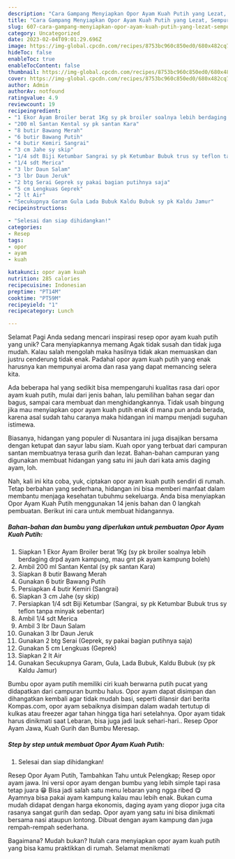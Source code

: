 ```yaml
---
description: "Cara Gampang Menyiapkan Opor Ayam Kuah Putih yang Lezat, Sempurna"
title: "Cara Gampang Menyiapkan Opor Ayam Kuah Putih yang Lezat, Sempurna"
slug: 607-cara-gampang-menyiapkan-opor-ayam-kuah-putih-yang-lezat-sempurna
category: Uncategorized
date: 2023-02-04T09:01:29.696Z
image: https://img-global.cpcdn.com/recipes/8753bc960c850ed0/680x482cq70/opor-ayam-kuah-putih-foto-resep-utama.jpg
hideToc: false
enableToc: true
enableTocContent: false
thumbnail: https://img-global.cpcdn.com/recipes/8753bc960c850ed0/680x482cq70/opor-ayam-kuah-putih-foto-resep-utama.jpg
cover: https://img-global.cpcdn.com/recipes/8753bc960c850ed0/680x482cq70/opor-ayam-kuah-putih-foto-resep-utama.jpg
author: Admin
authorAv: notfound
ratingvalue: 4.9
reviewcount: 19
recipeingredient:
- "1 Ekor Ayam Broiler berat 1Kg sy pk broiler soalnya lebih berdaging drpd ayam kampung mau gnt pk ayam kampung boleh"
- "200 ml Santan Kental sy pk santan Kara"
- "8 butir Bawang Merah"
- "6 butir Bawang Putih"
- "4 butir Kemiri Sangrai"
- "3 cm Jahe sy skip"
- "1/4 sdt Biji Ketumbar Sangrai sy pk Ketumbar Bubuk trus sy teflon tanpa minyak sebentar"
- "1/4 sdt Merica"
- "3 lbr Daun Salam"
- "3 lbr Daun Jeruk"
- "2 btg Serai Geprek sy pakai bagian putihnya saja"
- "5 cm Lengkuas Geprek"
- "2 lt Air"
- "Secukupnya Garam Gula Lada Bubuk Kaldu Bubuk sy pk Kaldu Jamur"
recipeinstructions:

- "Selesai dan siap dihidangkan!"
categories:
- Resep
tags:
- opor
- ayam
- kuah

katakunci: opor ayam kuah 
nutrition: 285 calories
recipecuisine: Indonesian
preptime: "PT14M"
cooktime: "PT59M"
recipeyield: "1"
recipecategory: Lunch

---
```



Selamat Pagi Anda sedang mencari inspirasi resep opor ayam kuah putih yang unik? Cara menyiapkannya memang Agak tidak susah dan tidak juga mudah. Kalau salah mengolah maka hasilnya tidak akan memuaskan dan justru cenderung tidak enak. Padahal opor ayam kuah putih yang enak harusnya kan mempunyai aroma dan rasa yang dapat memancing selera kita.


Ada beberapa hal yang sedikit bisa mempengaruhi kualitas rasa dari opor ayam kuah putih, mulai dari jenis bahan, lalu pemilihan bahan segar dan bagus, sampai cara membuat dan menghidangkannya. Tidak usah bingung jika mau menyiapkan opor ayam kuah putih enak di mana pun anda berada, karena asal sudah tahu caranya maka hidangan ini mampu menjadi suguhan istimewa.

Biasanya, hidangan yang populer di Nusantara ini juga disajikan bersama dengan ketupat dan sayur labu siam. Kuah opor yang terbuat dari campuran santan membuatnya terasa gurih dan lezat. Bahan-bahan campuran yang digunakan membuat hidangan yang satu ini jauh dari kata amis daging ayam, loh.


Nah, kali ini kita coba, yuk, ciptakan opor ayam kuah putih sendiri di rumah. Tetap berbahan yang sederhana, hidangan ini bisa memberi manfaat dalam membantu menjaga kesehatan tubuhmu sekeluarga. Anda bisa menyiapkan Opor Ayam Kuah Putih menggunakan 14 jenis bahan dan 0 langkah pembuatan. Berikut ini cara untuk membuat hidangannya.

<!--inarticleads1-->

##### Bahan-bahan dan bumbu yang diperlukan untuk pembuatan Opor Ayam Kuah Putih:

1. Siapkan 1 Ekor Ayam Broiler berat 1Kg (sy pk broiler soalnya lebih berdaging drpd ayam kampung, mau gnt pk ayam kampung boleh)
1. Ambil 200 ml Santan Kental (sy pk santan Kara)
1. Siapkan 8 butir Bawang Merah
1. Gunakan 6 butir Bawang Putih
1. Persiapkan 4 butir Kemiri (Sangrai)
1. Siapkan 3 cm Jahe (sy skip)
1. Persiapkan 1/4 sdt Biji Ketumbar (Sangrai, sy pk Ketumbar Bubuk trus sy teflon tanpa minyak sebentar)
1. Ambil 1/4 sdt Merica
1. Ambil 3 lbr Daun Salam
1. Gunakan 3 lbr Daun Jeruk
1. Gunakan 2 btg Serai (Geprek, sy pakai bagian putihnya saja)
1. Gunakan 5 cm Lengkuas (Geprek)
1. Siapkan 2 lt Air
1. Gunakan Secukupnya Garam, Gula, Lada Bubuk, Kaldu Bubuk (sy pk Kaldu Jamur)


Bumbu opor ayam putih memiliki ciri kuah berwarna putih pucat yang didapatkan dari campuran bumbu halus. Opor ayam dapat disimpan dan dihangatkan kembali agar tidak mudah basi, seperti dilansir dari berita Kompas.com, opor ayam sebaiknya disimpan dalam wadah tertutup di kulkas atau freezer agar tahan hingga tiga hari setelahnya. Opor ayam tidak harus dinikmati saat Lebaran, bisa juga jadi lauk sehari-hari.. Resep Opor Ayam Jawa, Kuah Gurih dan Bumbu Meresap. 

<!--inarticleads2-->

##### Step by step untuk membuat Opor Ayam Kuah Putih:


1. Selesai dan siap dihidangkan!

Resep Opor Ayam Putih, Tambahkan Tahu untuk Pelengkap; Resep opor ayam jawa. Ini versi opor ayam dengan bumbu yang lebih simple tapi rasa tetap juara 😁 Bisa jadi salah satu menu lebaran yang ngga ribed 😋 Ayamnya bisa pakai ayam kampung kalau mau lebih enak. Bukan cuma mudah didapat dengan harga ekonomis, daging ayam yang diopor juga cita rasanya sangat gurih dan sedap. Opor ayam yang satu ini bisa dinikmati bersama nasi ataupun lontong. Dibuat dengan ayam kampung dan juga rempah-rempah sederhana. 

Bagaimana? Mudah bukan? Itulah cara menyiapkan opor ayam kuah putih yang bisa kamu praktikkan di rumah. Selamat menikmati
